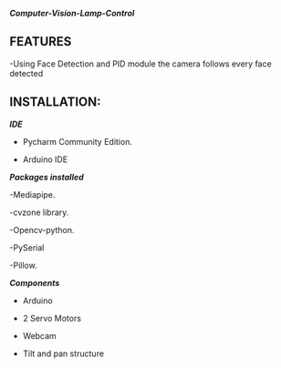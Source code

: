 ***Computer-Vision-Lamp-Control***

## FEATURES

-Using Face Detection and PID module the camera follows every face detected

## INSTALLATION:

***IDE***

- Pycharm Community Edition.

- Arduino IDE

***Packages installed***

-Mediapipe.

-cvzone library.

-Opencv-python.

-PySerial

-Pillow.

***Components***

- Arduino

- 2 Servo Motors

- Webcam 

- Tilt and pan structure
  
